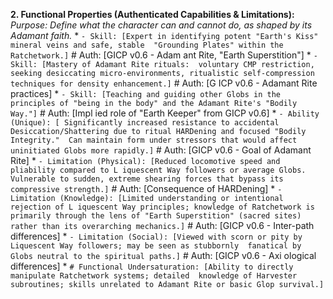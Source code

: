 **2. Functional Properties (Authenticated Capabilities & Limitations):** 
   *Purpose: Define what the character *can* and *cannot* do, as shaped by its Adamant faith.* 
    *   `- Skill: [Expert in identifying potent "Earth's Kiss" mineral veins and safe, stable  "Grounding Plates" within the Ratchetwork.]` # Auth: [GICP v0.6 - Adam ant Rite, "Earth Superstition"]
    *   `- Skill: [Mastery of Adamant Rite rituals:  voluntary CMP restriction, seeking desiccating micro-environments, ritualistic self-compression techniques for density enhancement.]` # Auth: [G ICP v0.6 - Adamant Rite practices]
    *   `- Skill: [Teaching and guiding other Globs in the  principles of "being in the body" and the Adamant Rite's "Bodily Way."]` # Auth: [Impl ied role of "Earth Keeper" from GICP v0.6]
    *   `- Ability (Unique): [ Significantly increased resistance to accidental Desiccation/Shattering due to ritual HARDening and focused "Bodily Integrity."  Can maintain form under stressors that would affect uninitiated Globs more rapidly.]` # Auth: [GICP v0.6  - Goal of Adamant Rite]
    *   `- Limitation (Physical): [Reduced locomotive speed and pliability compared to L iquescent Way followers or average Globs. Vulnerable to sudden, extreme shearing forces that bypass its compressive strength.]` # Auth:  [Consequence of HARDening]
    *   `- Limitation (Knowledge): [Limited understanding or intentional rejection of L iquescent Way principles; knowledge of Ratchetwork is primarily through the lens of "Earth Superstition" (sacred sites)  rather than its overarching mechanics.]` # Auth: [GICP v0.6 - Inter-path differences]
    *    `- Limitation (Social): [Viewed with scorn or pity by Liquescent Way followers; may be seen as stubbornly  fanatical by Globs neutral to the spiritual paths.]` # Auth: [GICP v0.6 - Axi ological differences]
    *   `# Functional Undersaturation: [Ability to directly manipulate Ratchetwork systems; detailed  knowledge of Harvester subroutines; skills unrelated to Adamant Rite or basic Glop survival.]`